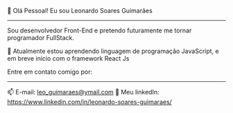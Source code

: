 👋 Olá Pessoal! Eu sou Leonardo Soares Guimarães
__________________________________________________

Sou desenvolvedor Front-End e pretendo futuramente me tornar programador FullStack.

🌱 Atualmente estou aprendendo linguagem de programação JavaScript, e em breve inicio com o framework React Js


Entre em contato comigo por:
__________________________________________________
📫 E-mail: leo_guimaraes@ymail.com
💭 Meu linkedIn: https://www.linkedin.com/in/leonardo-soares-guimaraes/




<!---
leonardosguimaraes/leonardosguimaraes is a ✨ special ✨ repository because its `README.md` (this file) appears on your GitHub profile.
You can click the Preview link to take a look at your changes.
--->

